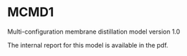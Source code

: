 # MCMD1
Multi-configuration membrane distillation model version 1.0

The internal report for this model is available in the pdf.
